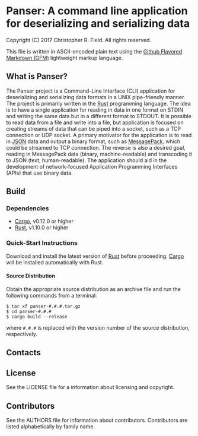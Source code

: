 # Panser: A command line application for deserializing and serializing data #

Copyright (C) 2017 Christopher R. Field. All rights reserved.

This file is written in ASCII-encoded plain text using the [Github Flavored Markdown (GFM)](https://help.github.com/articles/github-flavored-markdown/) lightweight markup language.

## What is Panser? ##

The Panser project is a Command-Line Interface (CLI) application for deserializing and serializing data formats in a UNIX pipe-friendly manner. The project is primarily written in the [Rust](http://www.rust-lang.org) programming language. The idea is to have a single application for reading in data in one format on STDIN and writing the same data but in a different format to STDOUT. It is possible to read data from a file and write into a file, but application is focused on creating streams of data that can be piped into a socket, such as a TCP connection or UDP socket. A primary motivator for the application is to read in [JSON](http://www.json.org/) data and output a binary format, such as [MessagePack](http://msgpack.org/index.html), which could be streamed to TCP connection. The reverse is also a desired goal, reading in MessagePack data (binary, machine-readable) and transcoding it to JSON (text, human-readable). The application should aid in the development of network-focused Application Programming Interfaces (APIs) that use binary data.

## Build ##

### Dependencies ###

- [Cargo](https://crates.io/), v0.12.0 or higher
- [Rust](https://www.rust-lang.org/), v1.10.0 or higher

### Quick-Start Instructions ###

Download and install the latest version of [Rust](https://www.rust-lang.org) before proceeding. [Cargo](https://crates.io) will be installed automatically with Rust.

#### Source Distribution ####

Obtain the appropriate source distribution as an archive file and run the following commands from a terminal:

    $ tar xf panser-#.#.#.tar.gz
    $ cd panser-#.#.#
    $ cargo build --release

where `#.#.#` is replaced with the version number of the source distribution, respectively.

## Contacts ##

## License ##

See the LICENSE file for a information about licensing and copyright.

## Contributors ##

See the AUTHORS file for information about contributors. Contributors are listed alphabetically by family name.

